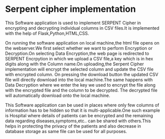 # Serpent cipher implementation

This Software application is used to implement SERPENT Cipher in encrypting and decrypting individual columns in CSV files.It is implemented with the help of Flask,Python,HTML,CSS.

On running the software application on local machine,the html file opens on the webserver.We first select whether we want to perform Encryption or Decryption.On selecting Data Encryption,the web page is redirected to SERPENT Encrpytion in which we upload a CSV file,a key which is in hex digits along with the Column name.On uploading,the Serpent Cipher implementation will encrypt the selected column and update the CSV file with encrypted column. On pressing the download button the updated CSV file will directly download into the local machine.The same happens with Data Decryption where we enter the key we used to encrypt the file along with the encrypted file and the column to be decrypted. The decrypted file will automatically download onto the local machine.

This Software application can be used in places where only few columns of information has to be hidden so that it is multi-applicable.One such example is Hospital where details of patients can be encrypted and the remaining data regarding diseases,symptoms,etc.. can be shared with others.This helps in protecting the privacy of the patients and also decrease in database storage as same file can be used for all purposes.
